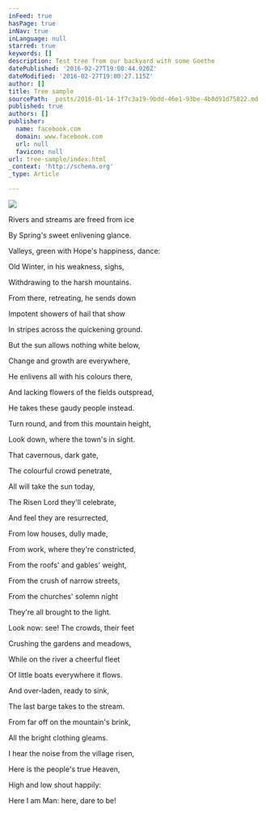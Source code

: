 ```yaml
---
inFeed: true
hasPage: true
inNav: true
inLanguage: null
starred: true
keywords: []
description: Test tree from our backyard with some Goethe
datePublished: '2016-02-27T19:00:44.920Z'
dateModified: '2016-02-27T19:00:27.115Z'
author: []
title: Tree sample
sourcePath: _posts/2016-01-14-1f7c3a19-9bdd-46e1-93be-4b8d91d75822.md
published: true
authors: []
publisher:
  name: facebook.com
  domain: www.facebook.com
  url: null
  favicon: null
url: tree-sample/index.html
_context: 'http://schema.org'
_type: Article

---
```

![](https://scontent-mad1-1.xx.fbcdn.net/hphotos-xaf1/v/t1.0-9/1462917_10153481019083315_4411675630029931060_n.jpg?oh=4ee0fb038c2c0ec3ef9ff787e68647a4&oe=5739FBF7)

Rivers and streams are freed from ice  

By Spring's sweet enlivening glance. 

Valleys, green with Hope's happiness, dance: 

Old Winter, in his weakness, sighs, 

Withdrawing to the harsh mountains. 

From there, retreating, he sends down 

Impotent showers of hail that show

In stripes across the quickening ground. 

But the sun allows nothing white below, 

Change and growth are everywhere, 

He enlivens all with his colours there, 

And lacking flowers of the fields outspread, 

He takes these gaudy people instead. 

Turn round, and from this mountain height,

Look down, where the town's in sight. 

That cavernous, dark gate, 

The colourful crowd penetrate, 

All will take the sun today, 

The Risen Lord they'll celebrate, 

And feel they are resurrected, 

From low houses, dully made, 

From work, where they're constricted,

From the roofs' and gables' weight, 

From the crush of narrow streets, 

From the churches' solemn night 

They're all brought to the light. 

Look now: see! The crowds, their feet 

Crushing the gardens and meadows, 

While on the river a cheerful fleet 

Of little boats everywhere it flows. 

And over-laden, ready to sink, 

The last barge takes to the stream. 

From far off on the mountain's brink, 

All the bright clothing gleams. 

I hear the noise from the village risen, 

Here is the people's true Heaven, 

High and low shout happily: 

Here I am Man: here, dare to be!